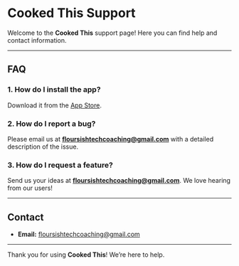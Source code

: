 # Cooked This Support

Welcome to the **Cooked This** support page! Here you can find help and contact information.

---

## FAQ

### 1. How do I install the app?
Download it from the [App Store](https://apps.apple.com/).

### 2. How do I report a bug?
Please email us at **floursishtechcoaching@gmail.com** with a detailed description of the issue.

### 3. How do I request a feature?
Send us your ideas at **floursishtechcoaching@gmail.com**. We love hearing from our users!

---

## Contact

- **Email:** floursishtechcoaching@gmail.com


---

Thank you for using **Cooked This**! We’re here to help.
